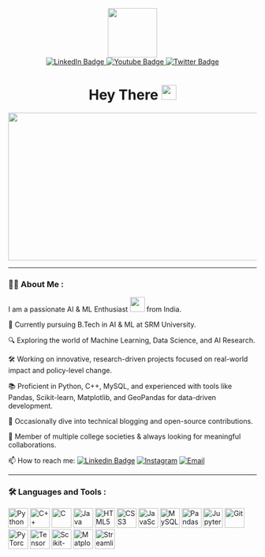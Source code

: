 <div id="header" align="center">
  <img src="https://media2.giphy.com/media/v1.Y2lkPTc5MGI3NjExbjF0bmpjOGZ2NjFlMzZlcWQ1ejVkNWtnb2d4YnRqNzhjbnZxcWRuOCZlcD12MV9pbnRlcm5hbF9naWZfYnlfaWQmY3Q9Zw/78XCFBGOlS6keY1Bil/giphy.gif" width="100"/>
</div>


<div id="badges" align="center" >
  <a href="your-linkedin-URL">
    <img src="https://img.shields.io/badge/LinkedIn-blue?style=for-the-badge&logo=linkedin&logoColor=white" alt="LinkedIn Badge"/>
  </a>
  <a href="your-youtube-URL">
    <img src="https://img.shields.io/badge/YouTube-red?style=for-the-badge&logo=youtube&logoColor=white" alt="Youtube Badge"/>
  </a>
  <a href="your-twitter-URL">
    <img src="https://img.shields.io/badge/Twitter-blue?style=for-the-badge&logo=twitter&logoColor=white" alt="Twitter Badge"/>
  </a>
</div>


<h1 align="center">
  Hey There 
  <img src="https://media.giphy.com/media/hvRJCLFzcasrR4ia7z/giphy.gif" width="30px"/>
</h1>


<div align="center">
  <img src="https://media1.giphy.com/media/v1.Y2lkPTc5MGI3NjExNmVoZWtxcmlkNXNnM3RqaHZiMHlvamxjMmp0aG5mem9sYms0MjJ0ZSZlcD12MV9pbnRlcm5hbF9naWZfYnlfaWQmY3Q9Zw/H03PuVdwREB21ANkLX/giphy.gif" width="600" height="300"/>
</div>


---

### :woman_technologist: About Me :
I am a passionate AI & ML Enthusiast <img src="https://media.giphy.com/media/WUlplcMpOCEmTGBtBW/giphy.gif" width="30"> from India.

🧠 Currently pursuing B.Tech in AI & ML at SRM University.

🔍 Exploring the world of Machine Learning, Data Science, and AI Research.

🛠️ Working on innovative, research-driven projects focused on real-world impact and policy-level change.

📚 Proficient in Python, C++, MySQL, and experienced with tools like Pandas, Scikit-learn, Matplotlib, and GeoPandas for data-driven development.

📝 Occasionally dive into technical blogging and open-source contributions.

🎯 Member of multiple college societies & always looking for meaningful collaborations.

📫 How to reach me: [![Linkedin Badge](https://img.shields.io/badge/-LinkedIN-blue?style=flat&logo=Linkedin&logoColor=white)](https://www.linkedin.com/in/farjan-alam-926b22218/) [![Instagram](https://img.shields.io/badge/Instagram-%23E4405F.svg?style=flat&logo=instagram&logoColor=white)](https://www.instagram.com/alamfarzann/) [![Email](https://img.shields.io/badge/Email-D14836?style=flat&logo=gmail&logoColor=white)](mailto:farjanlam16@gmail.com)

---

### :hammer_and_wrench: Languages and Tools :

<div>
  <!-- Python -->
  <img src="https://cdn.jsdelivr.net/gh/devicons/devicon/icons/python/python-original.svg" title="Python" alt="Python" width="40" height="40"/>

  <!-- C++ -->
  <img src="https://cdn.jsdelivr.net/gh/devicons/devicon/icons/cplusplus/cplusplus-original.svg" title="C++" alt="C++" width="40" height="40"/>

  <!-- C -->
  <img src="https://cdn.jsdelivr.net/gh/devicons/devicon/icons/c/c-original.svg" title="C" alt="C" width="40" height="40"/>

  <!-- Java -->
  <img src="https://cdn.jsdelivr.net/gh/devicons/devicon/icons/java/java-original.svg" title="Java" alt="Java" width="40" height="40"/>

  <!-- HTML -->
  <img src="https://cdn.jsdelivr.net/gh/devicons/devicon/icons/html5/html5-original.svg" title="HTML5" alt="HTML5" width="40" height="40"/>

  <!-- CSS -->
  <img src="https://cdn.jsdelivr.net/gh/devicons/devicon/icons/css3/css3-original.svg" title="CSS3" alt="CSS3" width="40" height="40"/>

  <!-- JavaScript -->
  <img src="https://cdn.jsdelivr.net/gh/devicons/devicon/icons/javascript/javascript-original.svg" title="JavaScript" alt="JavaScript" width="40" height="40"/>

  <!-- MySQL -->
  <img src="https://cdn.jsdelivr.net/gh/devicons/devicon/icons/mysql/mysql-original-wordmark.svg" title="MySQL" alt="MySQL" width="40" height="40"/>

  <!-- Pandas -->
  <img src="https://raw.githubusercontent.com/simple-icons/simple-icons/develop/icons/pandas.svg" title="Pandas" alt="Pandas" width="40" height="40"/>

   <!-- Jupyter -->
  <img src="https://cdn.jsdelivr.net/gh/devicons/devicon/icons/jupyter/jupyter-original-wordmark.svg" title="Jupyter" alt="Jupyter" width="40" height="40"/>

  <!-- Git -->
  <img src="https://cdn.jsdelivr.net/gh/devicons/devicon/icons/git/git-original-wordmark.svg" title="Git" alt="Git" width="40" height="40"/>

  <!-- PyTorch -->
  <img src="https://cdn.jsdelivr.net/gh/devicons/devicon/icons/pytorch/pytorch-original.svg" title="PyTorch" alt="PyTorch" width="40" height="40"/>

  <!-- TensorFlow -->
  <img src="https://cdn.jsdelivr.net/gh/devicons/devicon/icons/tensorflow/tensorflow-original.svg" title="TensorFlow" alt="TensorFlow" width="40" height="40"/>

  <!-- Scikit-learn -->
  <img src="https://upload.wikimedia.org/wikipedia/commons/0/05/Scikit_learn_logo_small.svg" title="Scikit-learn" alt="Scikit-learn" width="40" height="40"/>

  <!-- Matplotlib -->
  <img src="https://matplotlib.org/_static/images/logo2.svg" title="Matplotlib" alt="Matplotlib" width="40" height="40"/>

  <!-- Streamlit -->
  <img src="https://streamlit.io/images/brand/streamlit-logo-primary-colormark-darktext.svg" title="Streamlit" alt="Streamlit" width="40" height="40"/>
  
</div>





















